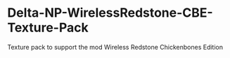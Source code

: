 # Delta-NP-WirelessRedstone-CBE-Texture-Pack
Texture pack to support the mod Wireless Redstone Chickenbones Edition
